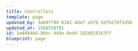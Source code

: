 ```yaml
---
title: Controllers
template: page
updated_by: 3a60f79d-8381-4def-a970-5df62f0f5d56
updated_at: 1568558701
id: 5e848460-9bbc-449e-8edd-182d918163ff
blueprint: page
---
```

